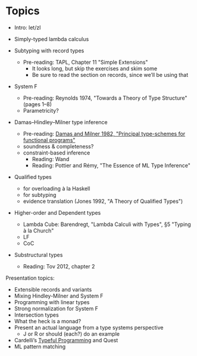 # Topics

  - Intro: let/zl

  - Simply-typed lambda calculus

  - Subtyping with record types
     - Pre-reading: TAPL, Chapter 11 "Simple Extensions"
         - It looks long, but skip the exercises and skim some
         - Be sure to read the section on records, since we’ll be using that

  - System F
      - Pre-reading: Reynolds 1974, "Towards a Theory of Type Structure"
      (pages 1–8)
      - Parametricity?

  - Damas–Hindley–Milner type inference
      - Pre-reading: [Damas and Milner 1982, "Principal type-schemes for
        functional programs"][dm82]
      - soundness & completeness?
      - constraint-based inference
         - Reading: Wand
         - Reading: Pottier and Rémy, "The Essence of ML Type Inference"

  - Qualified types
      - for overloading à la Haskell
      - for subtyping
      - evidence translation
    (Jones 1992, "A Theory of Qualified Types")

  - Higher-order and Dependent types
      - Lambda Cube: Barendregt, "Lambda Calculi with Types", §5 "Typing
        à la Church"
      - LF
      - CoC

  - Substructural types
      - Reading: Tov 2012, chapter 2

Presentation topics:

  - Extensible records and variants
  - Mixing Hindley-Milner and System F
  - Programming with linear types
  - Strong normalization for System F
  - Intersection types
  - What the heck is a monad?
  - Present an actual language from a type systems perspective
      - J or R or should (each?) do an example
  - Cardelli’s [Typeful Programming][cardelli] and Quest
  - ML pattern matching

[cardelli]:
   http://www.lucacardelli.name/Papers/TypefulProg.pdf

[dm82]:
    http://web.cs.wpi.edu/~cs4536/c12/milner-damas_principal_types.pdf
